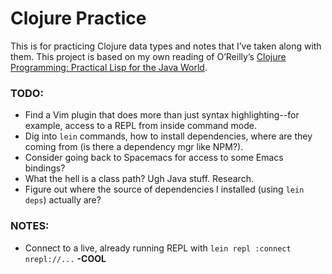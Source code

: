 # Clojure Practice

This is for practicing Clojure data types and notes that I’ve taken along with them. This project is based on my own reading of O’Reilly’s [Clojure Programming: Practical Lisp for the Java World](http://shop.oreilly.com/product/0636920013754.do).

### TODO:
- Find a Vim plugin that does more than just syntax highlighting--for example, access to a REPL from inside command mode.
- Dig into `lein` commands, how to install dependencies, where are they coming from (is there a dependency mgr like NPM?).
- Consider going back to Spacemacs for access to some Emacs bindings?
- What the hell is a class path? Ugh Java stuff. Research.
- Figure out where the source of dependencies I installed (using `lein deps`) actually are?

### NOTES:
- Connect to a live, already running REPL with `lein repl :connect nrepl://...` **-COOL**

